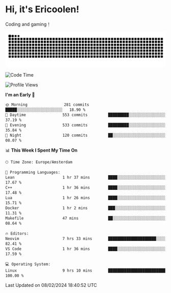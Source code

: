 # Hi, it's Ericoolen!
Coding and gaming！

<picture>
  <source media="(prefers-color-scheme: dark)" srcset="https://raw.githubusercontent.com/Eric-Song-Nop/Eric-Song-Nop/output/github-contribution-grid-snake-dark.svg">
  <source media="(prefers-color-scheme: light)" srcset="https://raw.githubusercontent.com/Eric-Song-Nop/Eric-Song-Nop/output/github-contribution-grid-snake.svg">
  <img alt="github contribution grid snake animation" src="https://raw.githubusercontent.com/Eric-Song-Nop/Eric-Song-Nop/output/github-contribution-grid-snake.svg">
</picture>

<!--START_SECTION:waka-->
![Code Time](http://img.shields.io/badge/Code%20Time-1%2C175%20hrs%2011%20mins-blue)

![Profile Views](http://img.shields.io/badge/Profile%20Views-9-blue)

**I'm an Early 🐤** 

```text
🌞 Morning                281 commits         █████░░░░░░░░░░░░░░░░░░░░   18.90 % 
🌆 Daytime                553 commits         █████████░░░░░░░░░░░░░░░░   37.19 % 
🌃 Evening                533 commits         █████████░░░░░░░░░░░░░░░░   35.84 % 
🌙 Night                  120 commits         ██░░░░░░░░░░░░░░░░░░░░░░░   08.07 % 
```


📊 **This Week I Spent My Time On** 

```text
🕑︎ Time Zone: Europe/Amsterdam

💬 Programming Languages: 
Lean                     1 hr 37 mins        ████░░░░░░░░░░░░░░░░░░░░░   17.67 % 
C++                      1 hr 36 mins        ████░░░░░░░░░░░░░░░░░░░░░   17.48 % 
Lua                      1 hr 26 mins        ████░░░░░░░░░░░░░░░░░░░░░   15.71 % 
Docker                   1 hr 2 mins         ███░░░░░░░░░░░░░░░░░░░░░░   11.31 % 
Makefile                 47 mins             ██░░░░░░░░░░░░░░░░░░░░░░░   08.64 % 

🔥 Editors: 
Neovim                   7 hrs 33 mins       █████████████████████░░░░   82.41 % 
VS Code                  1 hr 36 mins        ████░░░░░░░░░░░░░░░░░░░░░   17.59 % 

💻 Operating System: 
Linux                    9 hrs 10 mins       █████████████████████████   100.00 % 
```


 Last Updated on 08/02/2024 18:40:52 UTC
<!--END_SECTION:waka-->
